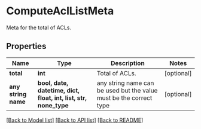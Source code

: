 # ComputeAclListMeta

Meta for the total of ACLs.

## Properties
Name | Type | Description | Notes
------------ | ------------- | ------------- | -------------
**total** | **int** | Total of ACLs. | [optional] 
**any string name** | **bool, date, datetime, dict, float, int, list, str, none_type** | any string name can be used but the value must be the correct type | [optional]

[[Back to Model list]](../README.md#documentation-for-models) [[Back to API list]](../README.md#documentation-for-api-endpoints) [[Back to README]](../README.md)


